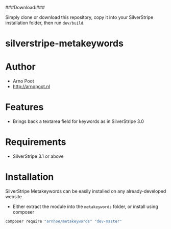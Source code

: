 ###Download:###

Simply clone or download this repository, copy it into your SilverStripe installation folder, then run `dev/build`.

silverstripe-metakeywords
==================

# Author
* Arno Poot
* http://arnopoot.nl

# Features
* Brings back a textarea field for keywords as in SilverStripe 3.0

# Requirements
* SilverStripe 3.1 or above

# Installation
SilverStripe Metakeywords can be easily installed on any already-developed website

 * Either extract the module into the `metakeywords` folder, or install using composer

```bash
composer require "arnhoe/metakeywords" "dev-master"
```